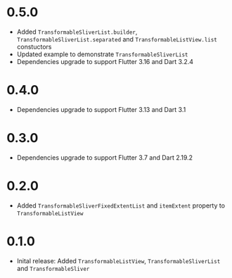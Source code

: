 # 0.5.0

- Added `TransformableSliverList.builder`, `TransformableSliverList.separated` and `TransformableListView.list` constuctors
- Updated example to demonstrate `TransformableSliverList`
- Dependencies upgrade to support Flutter 3.16 and Dart 3.2.4

# 0.4.0

- Dependencies upgrade to support Flutter 3.13 and Dart 3.1

# 0.3.0

- Dependencies upgrade to support Flutter 3.7 and Dart 2.19.2

# 0.2.0

- Added `TransformableSliverFixedExtentList` and `itemExtent` property to `TransformableListView`

# 0.1.0

- Inital release: Added `TransformableListView`, `TransformableSliverList` and `TransformableSliver`
